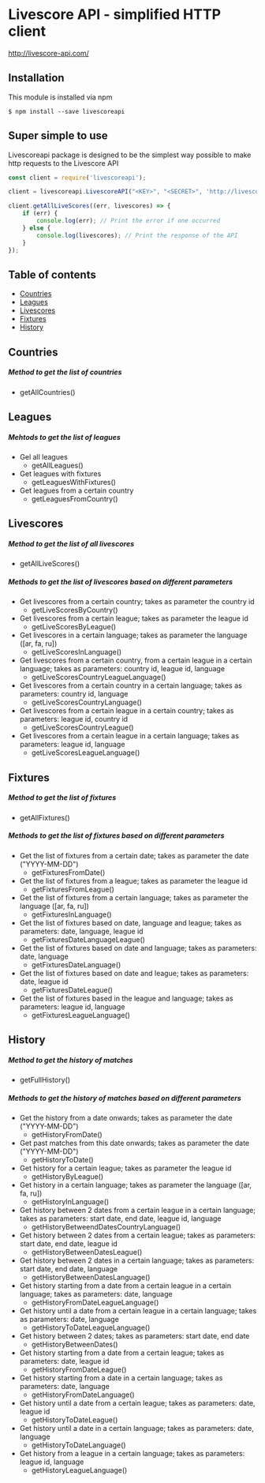 # Livescore API - simplified HTTP client
http://livescore-api.com/

## Installation

This module is installed via npm 

```shell
$ npm install --save livescoreapi
```

## Super simple to use
Livescoreapi package is designed to be the simplest way possible to make http requests to the Livescore API


```js
const client = require('livescoreapi');

client = livescoreapi.LivescoreAPI("<KEY>", "<SECRET>", 'http://livescore-api.com/api-client/');

client.getAllLiveScores((err, livescores) => {
    if (err) {
        console.log(err); // Print the error if one occurred
    } else {
        console.log(livescores); // Print the response of the API
    }
});

```

## Table of contents

- [Countries](#countries)
- [Leagues](#leagues)
- [Livescores](#livescores)
- [Fixtures](#fixtures)
- [History](#history)

## Countries
##### Method to get the list of countries
* getAllCountries() 

## Leagues

##### Mehtods to get the list of leagues
* Gel all leagues
    * getAllLeagues()
* Get leagues with fixtures
    * getLeaguesWithFixtures()
* Get leagues from a certain country
    * getLeaguesFromCountry()


## Livescores

##### Method to get the list of all livescores
* getAllLiveScores()

##### Methods to get the list of livescores based on different parameters
* Get livescores from a certain country; takes as parameter the country id
    * getLiveScoresByCountry()
* Get livescores from a certain league; takes as parameter the league id
    * getLiveScoresByLeague()
* Get livescores in a certain language; takes as parameter the language ([ar, fa, ru])
    * getLiveScoresInLanguage()
* Get livescores from a certain country, from a certain league in a certain language; takes as parameters: country id, league id, language
    * getLiveScoresCountryLeagueLanguage()
* Get livescores from a certain country in a certain language; takes as parameters: country id, language
    * getLiveScoresCountryLanguage()
* Get livescores from a certain league in a certain country; takes as parameters: league id, country id
    * getLiveScoresCountryLeague()
* Get livescores from a certain league in a certain language; takes as parameters: league id, language
    * getLiveScoresLeagueLanguage()

## Fixtures

##### Method to get the list of fixtures
* getAllFixtures()

##### Methods to get the list of fixtures based on different parameters
* Get the list of fixtures from a certain date; takes as parameter the date ("YYYY-MM-DD")
    * getFixturesFromDate()
* Get the list of fixtures from a league; takes as parameter the league id 
    * getFixturesFromLeague()
* Get the list of fixtures from a certain language; takes as parameter the language ([ar, fa, ru])
    * getFixturesInLanguage()
* Get the list of fixtures based on date, language and league; takes as parameters: date, language, league id
    * getFixturesDateLanguageLeague()   
* Get the list of fixtures based on date and language; takes as parameters: date, language
    * getFixturesDateLanguage()
* Get the list of fixtures based on date and league; takes as parameters: date, league id
    * getFixturesDateLeague()
* Get the list of fixtures based in the league and language; takes as parameters: league id, language
    * getFixturesLeagueLanguage()


## History

##### Method to get the history of matches
* getFullHistory()

##### Methods to get the history of matches based on different parameters
* Get the history from a date onwards; takes as parameter the date ("YYYY-MM-DD")
    * getHistoryFromDate() 
* Get past matches from this date onwards; takes as parameter the date ("YYYY-MM-DD")
    * getHistoryToDate()
* Get history for a certain league; takes as parameter the league id
    * getHistoryByLeague()  
* Get history in a certain language; takes as parameter the language ([ar, fa, ru])
    * getHistoryInLanguage()
* Get history between 2 dates from a certain league in a certain language; takes as parameters: start date, end date, league id, language 
    * getHistoryBetweendDatesCountryLanguage()
* Get history between 2 dates from a certain league; takes as parameters: start date, end date, league id
    * getHistoryBetweenDatesLeague()
* Get history between 2 dates in a certain language; takes as parameters: start date, end date, language
    * getHistoryBetweenDatesLanguage()
* Get history starting from a date from a certain league in a certain language; takes as parameters: date, language
    * getHistoryFromDateLeagueLanguage()
* Get history until a date from a certain league in a certain language; takes as parameters: date, language
    * getHistoryToDateLeagueLanguage()
* Get history between 2 dates; takes as parameters: start date, end date
    * getHistoryBetweenDates()
* Get history starting from a date from a certain league; takes as parameters: date, league id
    * getHistoryFromDateLeague()
* Get history starting from a date in a certain language; takes as parameters: date, language
    * getHistoryFromDateLanguage()
* Get history until a date from a certain league; takes as parameters: date, league id
    * getHistoryToDateLeague()
* Get history until a date in a certain language; takes as parameters: date, language
    * getHistoryToDateLanguage()
* Get history from a league in a certain language; takes as parameters: league id, language
    * getHistoryLeagueLanguage()


 









